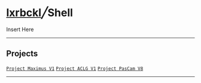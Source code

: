 # [lxrbckl](https://github.com/lxRbckl/lxRbckl/blob/main/README.md)╱Shell
<p align="justify">
Insert Here
</p>

---

## Projects
[`Project Maximus V1`](https://github.com/lxRbckl/Project-Maximus/tree/V1) 
[`Project ACLG V1`](https://github.com/lxRbckl/Project-ACLG/tree/V1)
[`Project PasCam V8`](https://github.com/lxRbckl/Project-PasCam/wiki/Usage)

---